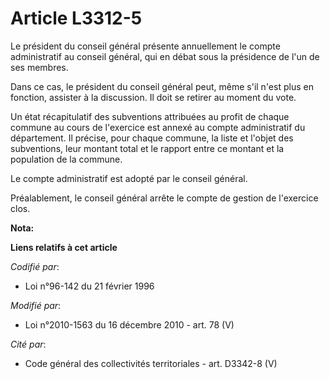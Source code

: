 # Article L3312-5

Le président du conseil général présente annuellement le compte administratif au conseil général, qui en débat sous la
présidence de l'un de ses membres.

Dans ce cas, le président du conseil général peut, même s'il n'est plus en fonction, assister à la discussion. Il doit se
retirer au moment du vote.

Un état récapitulatif des subventions attribuées au profit de chaque commune au cours de l'exercice est annexé au compte
administratif du département. Il précise, pour chaque commune, la liste et l'objet des subventions, leur montant total et le
rapport entre ce montant et la population de la commune.

Le compte administratif est adopté par le conseil général.

Préalablement, le conseil général arrête le compte de gestion de l'exercice clos.

**Nota:**



**Liens relatifs à cet article**

_Codifié par_:

  - Loi n°96-142 du 21 février 1996

_Modifié par_:

  - Loi n°2010-1563 du 16 décembre 2010 - art. 78 (V)

_Cité par_:

  - Code général des collectivités territoriales - art. D3342-8 (V)
